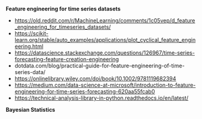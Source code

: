 **Feature engineering for time series datasets**
- https://old.reddit.com/r/MachineLearning/comments/1c05vep/d_feature_engineering_for_timeseries_datasets/
- https://scikit-learn.org/stable/auto_examples/applications/plot_cyclical_feature_engineering.html
- https://datascience.stackexchange.com/questions/126967/time-series-forecasting-feature-creation-engineering
- dotdata.com/blog/practical-guide-for-feature-engineering-of-time-series-data/
- https://onlinelibrary.wiley.com/doi/book/10.1002/9781119682394
- https://medium.com/data-science-at-microsoft/introduction-to-feature-engineering-for-time-series-forecasting-620aa55fcab0
- https://technical-analysis-library-in-python.readthedocs.io/en/latest/

**Bayesian Statistics**